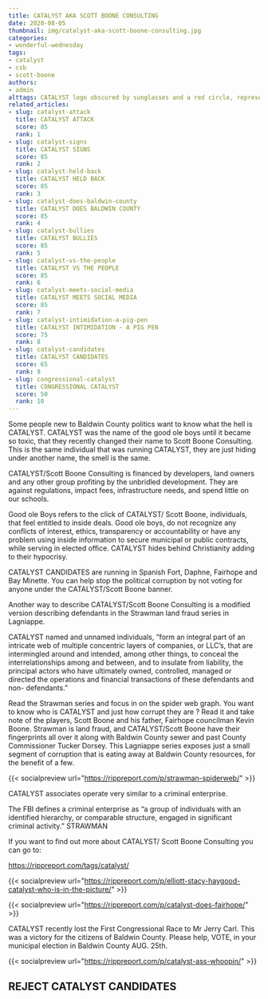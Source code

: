 ```yaml
---
title: CATALYST AKA SCOTT BOONE CONSULTING
date: 2020-08-05
thumbnail: img/catalyst-aka-scott-boone-consulting.jpg
categories:
- wonderful-wednesday
tags:
- catalyst
- csb
- scott-boone
authors:
- admin
alttags: CATALYST logo obscured by sunglasses and a red circle, representing controversial Baldwin County political group now calle...
related_articles:
- slug: catalyst-attack
  title: CATALYST ATTACK
  score: 85
  rank: 1
- slug: catalyst-signs
  title: CATALYST SIGNS
  score: 85
  rank: 2
- slug: catalyst-held-back
  title: CATALYST HELD BACK
  score: 85
  rank: 3
- slug: catalyst-does-baldwin-county
  title: CATALYST DOES BALDWIN COUNTY
  score: 85
  rank: 4
- slug: catalyst-bullies
  title: CATALYST BULLIES
  score: 85
  rank: 5
- slug: catalyst-vs-the-people
  title: CATALYST VS THE PEOPLE
  score: 85
  rank: 6
- slug: catalyst-meets-social-media
  title: CATALYST MEETS SOCIAL MEDIA
  score: 85
  rank: 7
- slug: catalyst-intimidation-a-pig-pen
  title: CATALYST INTIMIDATION - A PIG PEN
  score: 75
  rank: 8
- slug: catalyst-candidates
  title: CATALYST CANDIDATES
  score: 65
  rank: 9
- slug: congressional-catalyst
  title: CONGRESSIONAL CATALYST
  score: 50
  rank: 10
---
```

Some people new to Baldwin County politics want to know what the hell is CATALYST. CATALYST was the name of the good ole boys until it became so toxic, that they recently changed their name to Scott Boone Consulting. This is the same individual that was running CATALYST, they are just hiding under another name, the smell is the same.

CATALYST/Scott Boone Consulting is financed by developers, land owners and any other group profiting by the unbridled development. They are against regulations, impact fees, infrastructure needs, and spend little on our schools.

Good ole Boys refers to the click of CATALYST/ Scott Boone, individuals, that feel entitled to inside deals. Good ole boys, do not recognize any conflicts of interest, ethics, transparency or accountability or have any problem using inside information to secure municipal or public contracts, while serving in elected office. CATALYST hides behind Christianity adding to their hypocrisy.

CATALYST CANDIDATES are running in Spanish Fort, Daphne, Fairhope and Bay Minette. You can help stop the political corruption by not voting for anyone under the CATALYST/Scott Boone banner.

Another way to describe CATALYST/Scott Boone Consulting is a modified version describing defendants in the Strawman land fraud series in Lagniappe.

CATALYST named and unnamed individuals, ”form an integral part of an intricate web of multiple concentric layers of companies, or LLC’s, that are intermingled around and intended, among other things, to conceal the interrelationships among and between, and to insulate from liability, the principal actors who have ultimately owned, controlled, managed or directed the operations and financial transactions of these defendants and non- defendants.”

Read the Strawman series and focus in on the spider web graph. You want to know who is CATALYST and just how corrupt they are ? Read it and take note of the players, Scott Boone and his father, Fairhope councilman Kevin Boone. Strawman is land fraud, and CATALYST/Scott Boone have their fingerprints all over it along with Baldwin County sewer and past County Commissioner Tucker Dorsey. This Lagniappe series exposes just a small segment of corruption that is eating away at Baldwin County resources, for the benefit of a few.

{{< socialpreview url="https://rippreport.com/p/strawman-spiderweb/" >}}

CATALYST associates operate very similar to a criminal enterprise.

The FBI defines a criminal enterprise as “a group of individuals with an identified hierarchy, or comparable structure, engaged in significant criminal activity.” STRAWMAN

If you want to find out more about CATALYST/ Scott Boone Consulting you can go to:

https://rippreport.com/tags/catalyst/

{{< socialpreview url="https://rippreport.com/p/elliott-stacy-haygood-catalyst-who-is-in-the-picture/" >}}

{{< socialpreview url="https://rippreport.com/p/catalyst-does-fairhope/" >}}

CATALYST recently lost the First Congressional Race to Mr Jerry Carl. This was a victory for the citizens of Baldwin County. Please help, VOTE, in your municipal election in Baldwin County AUG. 25th.

{{< socialpreview url="https://rippreport.com/p/catalyst-ass-whoopin/" >}}

## REJECT CATALYST CANDIDATES
